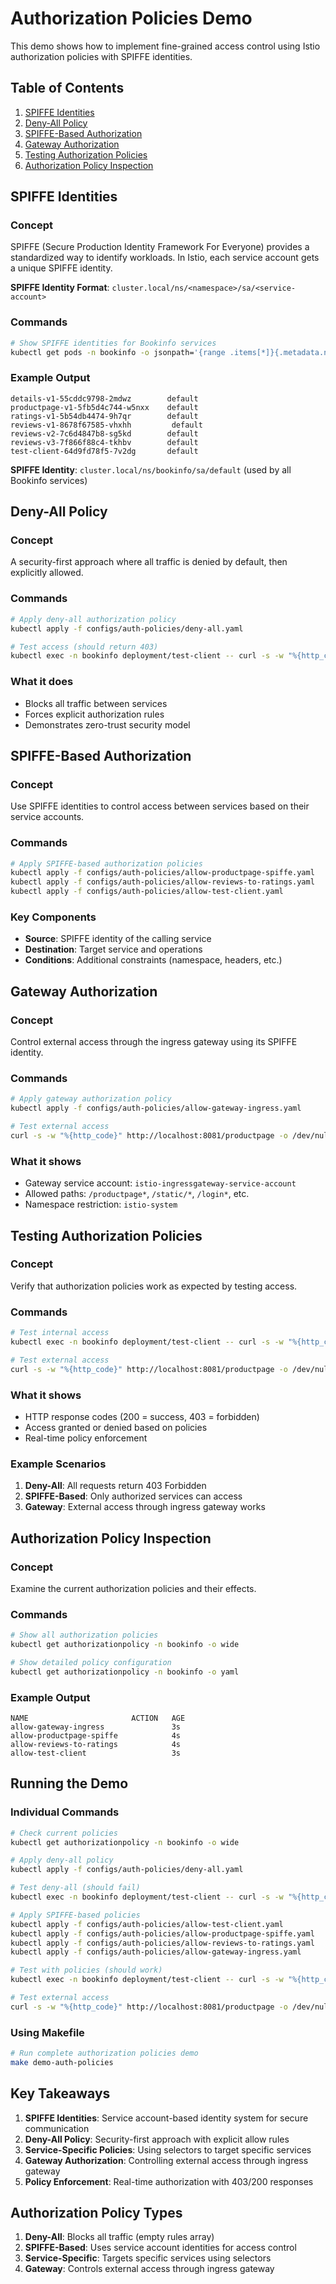 # Authorization Policies Demo

This demo shows how to implement fine-grained access control using Istio authorization policies with SPIFFE identities.

## Table of Contents

1. [SPIFFE Identities](#spiffe-identities)
2. [Deny-All Policy](#deny-all-policy)
3. [SPIFFE-Based Authorization](#spiffe-based-authorization)
4. [Gateway Authorization](#gateway-authorization)
5. [Testing Authorization Policies](#testing-authorization-policies)
6. [Authorization Policy Inspection](#authorization-policy-inspection)

## SPIFFE Identities

### Concept

SPIFFE (Secure Production Identity Framework For Everyone) provides a standardized way to identify workloads. In Istio, each service account gets a unique SPIFFE identity.

**SPIFFE Identity Format**: `cluster.local/ns/<namespace>/sa/<service-account>`

### Commands

```bash
# Show SPIFFE identities for Bookinfo services
kubectl get pods -n bookinfo -o jsonpath='{range .items[*]}{.metadata.name}{"\t"}{.spec.serviceAccountName}{"\n"}{end}'
```

### Example Output

```
details-v1-55cddc9798-2mdwz        default
productpage-v1-5fb5d4c744-w5nxx    default
ratings-v1-5b54db4474-9h7qr        default
reviews-v1-8678f67585-vhxhh         default
reviews-v2-7c6d4847b8-sg5kd        default
reviews-v3-7f866f88c4-tkhbv        default
test-client-64d9fd78f5-7v2dg       default
```

**SPIFFE Identity**: `cluster.local/ns/bookinfo/sa/default` (used by all Bookinfo services)

## Deny-All Policy

### Concept

A security-first approach where all traffic is denied by default, then explicitly allowed.

### Commands

```bash
# Apply deny-all authorization policy
kubectl apply -f configs/auth-policies/deny-all.yaml

# Test access (should return 403)
kubectl exec -n bookinfo deployment/test-client -- curl -s -w "%{http_code}" productpage:9080/productpage -o /dev/null
```

### What it does

- Blocks all traffic between services
- Forces explicit authorization rules
- Demonstrates zero-trust security model

## SPIFFE-Based Authorization

### Concept

Use SPIFFE identities to control access between services based on their service accounts.

### Commands

```bash
# Apply SPIFFE-based authorization policies
kubectl apply -f configs/auth-policies/allow-productpage-spiffe.yaml
kubectl apply -f configs/auth-policies/allow-reviews-to-ratings.yaml
kubectl apply -f configs/auth-policies/allow-test-client.yaml
```

### Key Components

- **Source**: SPIFFE identity of the calling service
- **Destination**: Target service and operations
- **Conditions**: Additional constraints (namespace, headers, etc.)

## Gateway Authorization

### Concept

Control external access through the ingress gateway using its SPIFFE identity.

### Commands

```bash
# Apply gateway authorization policy
kubectl apply -f configs/auth-policies/allow-gateway-ingress.yaml

# Test external access
curl -s -w "%{http_code}" http://localhost:8081/productpage -o /dev/null
```

### What it shows

- Gateway service account: `istio-ingressgateway-service-account`
- Allowed paths: `/productpage*`, `/static/*`, `/login*`, etc.
- Namespace restriction: `istio-system`

## Testing Authorization Policies

### Concept

Verify that authorization policies work as expected by testing access.

### Commands

```bash
# Test internal access
kubectl exec -n bookinfo deployment/test-client -- curl -s -w "%{http_code}" productpage:9080/productpage -o /dev/null

# Test external access
curl -s -w "%{http_code}" http://localhost:8081/productpage -o /dev/null
```

### What it shows

- HTTP response codes (200 = success, 403 = forbidden)
- Access granted or denied based on policies
- Real-time policy enforcement

### Example Scenarios

1. **Deny-All**: All requests return 403 Forbidden
2. **SPIFFE-Based**: Only authorized services can access
3. **Gateway**: External access through ingress gateway works

## Authorization Policy Inspection

### Concept

Examine the current authorization policies and their effects.

### Commands

```bash
# Show all authorization policies
kubectl get authorizationpolicy -n bookinfo -o wide

# Show detailed policy configuration
kubectl get authorizationpolicy -n bookinfo -o yaml
```

### Example Output

```
NAME                       ACTION   AGE
allow-gateway-ingress               3s
allow-productpage-spiffe            4s
allow-reviews-to-ratings            4s
allow-test-client                   3s
```

## Running the Demo

### Individual Commands

```bash
# Check current policies
kubectl get authorizationpolicy -n bookinfo -o wide

# Apply deny-all policy
kubectl apply -f configs/auth-policies/deny-all.yaml

# Test deny-all (should fail)
kubectl exec -n bookinfo deployment/test-client -- curl -s -w "%{http_code}" productpage:9080/productpage -o /dev/null

# Apply SPIFFE-based policies
kubectl apply -f configs/auth-policies/allow-test-client.yaml
kubectl apply -f configs/auth-policies/allow-productpage-spiffe.yaml
kubectl apply -f configs/auth-policies/allow-reviews-to-ratings.yaml
kubectl apply -f configs/auth-policies/allow-gateway-ingress.yaml

# Test with policies (should work)
kubectl exec -n bookinfo deployment/test-client -- curl -s -w "%{http_code}" productpage:9080/productpage -o /dev/null

# Test external access
curl -s -w "%{http_code}" http://localhost:8081/productpage -o /dev/null
```

### Using Makefile

```bash
# Run complete authorization policies demo
make demo-auth-policies
```

## Key Takeaways

1. **SPIFFE Identities**: Service account-based identity system for secure communication
2. **Deny-All Policy**: Security-first approach with explicit allow rules
3. **Service-Specific Policies**: Using selectors to target specific services
4. **Gateway Authorization**: Controlling external access through ingress gateway
5. **Policy Enforcement**: Real-time authorization with 403/200 responses

## Authorization Policy Types

1. **Deny-All**: Blocks all traffic (empty rules array)
2. **SPIFFE-Based**: Uses service account identities for access control
3. **Service-Specific**: Targets specific services using selectors
4. **Gateway**: Controls external access through ingress gateway
